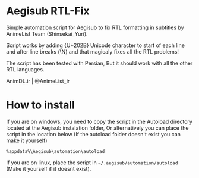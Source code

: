 # Aegisub RTL-Fix
Simple automation script for Aegisub to fix RTL formatting in subtitles by AnimeList Team (Shinsekai_Yuri).

Script works by adding {U+202B} Unicode character to start of each line
and after line breaks (\N) and that magicaly fixes all the RTL problems!

The script has been tested with Persian, But it should work with all the other RTL languages.

AnimDL.ir | @AnimeList_ir

# How to install
If you are on windows, you need to copy the script in the Autoload
directory located at the Aegisub instalation folder, Or alternatively
you can place the script in the location below (If the autoload folder
doesn't exist you can make it yourself)
```
%appdata%\Aegisub\automation\autoload
```
If you are on linux, place the script in `~/.aegisub/automation/autoload` (Make it
yourself if it doesnt exist).